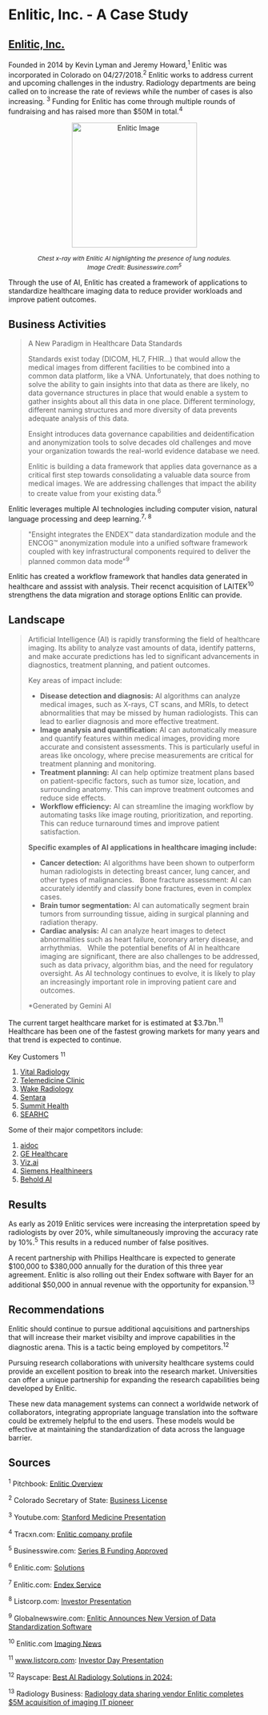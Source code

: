 # Enlitic, Inc. - A Case Study

## [Enlitic, Inc.](https://enlitic.com)


Founded in 2014 by Kevin Lyman and Jeremy Howard,<sup id="f1">1</sup> Enlitic was incorporated in Colorado on 04/27/2018.<sup id="f2">2</sup> Enlitic works to address current and upcoming challenges in the industry. Radiology departments are being called on to increase the rate of reviews while the number of cases is also increasing. <sup id="f3">3</sup> Funding for Enlitic has come through multiple rounds of fundraising and has raised more than $50M in total.<sup id="f4">4</sup>

<div style="text-align: center;">
  <img src="https://mms.businesswire.com/media/20190404005169/en/714216/5/Screen_Shot_2019-02-05_at_10.03.34_AM.jpg?download=1&_gl=1*147nyaa*_gcl_au*NDQzMTg4MDM3LjE3Mjg5MzQwNjguMTQ4MTkxMTMwMi4xNzI4OTQxMjA5LjE3Mjg5NDEyMTk.*_ga*Njg5MDUwMDAzLjE3Mjg5MzQwNjk.*_ga_ZQWF70T3FK*MTcyOTE4NjEyMy40LjEuMTcyOTE4NzMxMi42MC4wLjA." alt="Enlitic Image" width="250"/>
  <p><span style="font-size: 12px;"><em>Chest x-ray with Enlitic AI highlighting the presence of lung nodules.<br>Image Credit: Businesswire.com<sup id="f5">5</sup></em></p>
</div>

Through the use of AI, Enlitic has created a framework of applications to standardize healthcare imaging data to reduce provider workloads and improve patient outcomes.

## Business Activities



>A New Paradigm in Healthcare Data Standards
>
>Standards exist today (DICOM, HL7, FHIR…) that would allow the medical images from different facilities to be combined into a common data platform, like a VNA. Unfortunately, that does nothing to solve the ability to gain insights into that data as there are likely, no data governance structures in place that would enable a system to gather insights about all this data in one place. Different terminology, different naming structures and more diversity of data prevents adequate analysis of this data.
>
>Ensight introduces data governance capabilities and deidentification and anonymization tools to solve decades old challenges and move your organization towards the real-world evidence database we need.
>
>Enlitic is building a data framework that applies data governance as a critical first step towards consolidating a valuable data source from medical images. We are addressing challenges that impact the ability to create value from your existing data.<sup id="f6">6</sup>

Enlitic leverages multiple AI technologies including computer vision, natural language processing and deep learning.<sup id="f7">7</sup><sup >, </sup><sup id="f7">8</sup>

>"Ensight integrates the ENDEX™ data standardization module and the ENCOG™ anonymization module into a unified software framework coupled with key infrastructural components required to deliver the planned common data mode"<sup id="f9">9</sup>

Enlitic has created a workflow framework that handles data generated in healthcare and asssist with analysis. Their recenct acquisition of LAITEK<sup id="f10">10</sup> strengthens the data migration and storage options Enlitic can provide.

## Landscape

>Artificial Intelligence (AI) is rapidly transforming the field of healthcare imaging. Its ability to analyze vast amounts of data, identify patterns, and make accurate predictions has led to significant advancements in diagnostics, treatment planning, and patient outcomes.   
>
>Key areas of impact include:
>
> * __Disease detection and diagnosis:__ AI algorithms can analyze medical images, such as X-rays, CT scans, and MRIs, to detect abnormalities that may be missed by human radiologists. This can lead to earlier diagnosis and more effective treatment.   
> * __Image analysis and quantification:__ AI can automatically measure and quantify features within medical images, providing more accurate and consistent assessments. This is particularly useful in areas like oncology, where precise measurements are critical for treatment planning and monitoring.   
> * __Treatment planning:__ AI can help optimize treatment plans based on patient-specific factors, such as tumor size, location, and surrounding anatomy. This can improve treatment outcomes and reduce side effects.   
> * __Workflow efficiency:__ AI can streamline the imaging workflow by automating tasks like image routing, prioritization, and reporting. This can reduce turnaround times and improve patient satisfaction.
>
>__Specific examples of AI applications in healthcare imaging include:__
>
> * __Cancer detection:__ AI algorithms have been shown to outperform human radiologists in detecting breast cancer, lung cancer, and other types of malignancies.   
Bone fracture assessment: AI can accurately identify and classify bone fractures, even in complex cases.   
> * __Brain tumor segmentation:__ AI can automatically segment brain tumors from surrounding tissue, aiding in surgical planning and radiation therapy.   
> * __Cardiac analysis:__ AI can analyze heart images to detect abnormalities such as heart failure, coronary artery disease, and arrhythmias. 
>  
>While the potential benefits of AI in healthcare imaging are significant, there are also challenges to be addressed, such as data privacy, algorithm bias, and the need for regulatory oversight. As AI technology continues to evolve, it is likely to play an increasingly important role in improving patient care and outcomes.
>
>*Generated by Gemini AI


The current target healthcare market for is estimated at $3.7bn.<sup id="f11">11</sup> Healthcare has been one of the fastest growing markets for many years and that trend is expected to continue.

Key Customers <sup id="f5">11</sup>
1. [Vital Radiology](https://www.vitalrad.co.uk/)
2. [Telemedicine Clinic](https://www.telemedicineclinic.com/)
3. [Wake Radiology](https://www.wakerad.com/)
4. [Sentara](https://www.sentara.com/)
5. [Summit Health](https://www.summithealth.com/)
6. [SEARHC](https://searhc.org/)

Some of their major competitors include:

1. [aidoc](https://www.aidoc.com/)
2. [GE Healthcare](https://www.gehealthcare.com/)
3. [Viz.ai](https://www.viz.ai/)
4. [Siemens Healthineers](https://www.siemens-healthineers.com/)
5. [Behold AI](https://www.behold.ai/)

## Results

As early as 2019 Enlitic services were increasing the interpretation speed by radiologists by over 20%, while simultaneously improving the accuracy rate by 10%.<sup id="f9">5</sup> This results in a reduced number of false positives.

A recent partnership with Phillips Healthcare is expected to generate $100,000 to $380,000 annually for the duration of this three year agreement. Enlitic is also rolling out their Endex software with Bayer for an additional $50,000 in annual revenue with the opportunity for expansion.<sup id="f13">13</sup>

## Recommendations

Enlitic should continue to pursue additional aqcuisitions and partnerships that will increase their market visibilty and improve capabilities in the diagnostic arena. This is a tactic being employed by competitors.<sup id="f12">12</sup>

Pursuing research collaborations with university healthcare systems could provide an excellent position to break into the research market. Universities can offer a unique partnership for expanding the research capabilities being developed by Enlitic.

These new data management systems can connect a worldwide network of collaborators, integrating appropriate language translation into the software could be extremely helpful to the end users. These models would be effective at maintaining the standardization of data across the language barrier.


## Sources

<sup id="f1">1</sup> Pitchbook: [Enlitic Overview](https://pitchbook.com/profiles/company/98822-80#signals)

<sup id="f2">2</sup> Colorado Secretary of State: [Business License](https://www.sos.state.co.us/biz/BusinessEntityCriteriaExt.do)

<sup id="f3">3</sup> Youtube.com: [Stanford Medicine Presentation](https://www.youtube.com/watch?v=l4U5v1YjXMA)

<sup id="f4">4</sup> Tracxn.com: [Enlitic company profile](https://tracxn.com/d/companies/enlitic/__DZdRrY24xw_1-3xjcxcE5PzQ3bbb7Ri8N5NLBrK7vOE#:~:text=How%20much%20funding%20has%20Enlitic,was%20on%20Oct%2028%2C%202014.)

<sup id="f5">5</sup> Businesswire.com: [Series B Funding Approved](https://www.businesswire.com/news/home/20190404005169/en/Enlitic-Closes-Series-B-Funding-to-Advance-Artificial-Intelligence-Solutions-for-Radiologists)

<sup id="f6">6</sup> Enlitic.com: [Solutions](https://enlitic.com/solutions/)

<sup id="f7">7</sup> Enlitic.com: [Endex Service](https://enlitic.com/endex/)

<sup id="f8">8</sup> Listcorp.com: [Investor Presentation](https://www.listcorp.com/asx/enl/enlitic-inc/news/sharecafe-investor-day-presentation-3012204.html)

<sup id="f9">9</sup> Globalnewswire.com: [Enlitic Announces New Version of Data Standardization Software](https://www.globenewswire.com/en/news-release/2024/05/24/2888036/0/en/Enlitic-Announces-New-Version-of-Data-Standardization-Software.html)

<sup id="f10">10</sup> Enlitic.com [Imaging News](https://enlitic.com/press/enlitic-imaging-it-news-0924/)

<sup id="f11">11</sup> www.listcorp.com: [Investor Day Presentation](https://www.listcorp.com/asx/enl/enlitic-inc/news/sharecafe-investor-day-presentation-3012204.html)

<sup id="f12">12</sup> Rayscape: [Best AI Radiology Solutions in 2024:](https://rayscape.ai/customer-story?id=ZMtz2xAAACAARaGN)

<sup id="f13">13</sup> Radiology Business: [Radiology data sharing vendor Enlitic completes $5M acquisition of imaging IT pioneer](https://radiologybusiness.com/topics/health-it/enterprise-imaging/radiology-data-sharing-vendor-enlitic-completes-5m-acquisition-imaging-it-pioneer)
